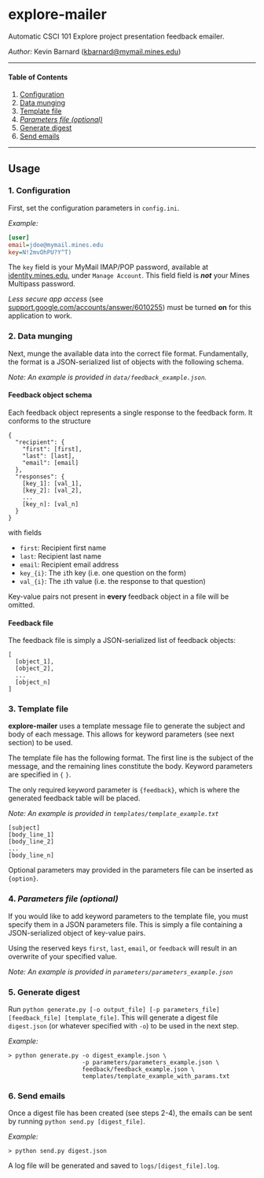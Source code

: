 # explore-mailer
Automatic CSCI 101 Explore project presentation feedback emailer.

_Author:_ Kevin Barnard ([kbarnard@mymail.mines.edu](mailto:kbarnard@mymail.mines.edu))

---
#### Table of Contents
1. [Configuration](#1-configuration)
2. [Data munging](#2-data-munging)
3. [Template file](#3-template-file)
4. [_Parameters file (optional)_](#4-_parameters-file-optional_)
5. [Generate digest](#5-generate-digest)
6. [Send emails](#6-send-emails)
---
## Usage
### 1. Configuration
First, set the configuration parameters in `config.ini`.

_Example:_
```ini
[user]
email=jdoe@mymail.mines.edu
key=N!2mvOhPU?Y^T)
```

The `key` field is your MyMail IMAP/POP password, available at [identity.mines.edu](https://identity.mines.edu/), under `Manage Account`. This field field is ***not*** your Mines Multipass password. 

_Less secure app access_ (see [support.google.com/accounts/answer/6010255](https://support.google.com/accounts/answer/6010255)) must be turned **on** for this application to work. 

### 2. Data munging
Next, munge the available data into the correct file format.
Fundamentally, the format is a JSON-serialized list of objects with the following schema. 

_Note: An example is provided in `data/feedback_example.json`._

#### Feedback object schema
Each feedback object represents a single response to the feedback form. It conforms to the structure
```
{
  "recipient": {
    "first": [first],
    "last": [last],
    "email": [email]
  },
  "responses": {
    [key_1]: [val_1],
    [key_2]: [val_2],
    ...
    [key_n]: [val_n]
  }
}
```
with fields
- `first`: Recipient first name
- `last`: Recipient last name
- `email`: Recipient email address
- `key_{i}`: The `i`th key (i.e. one question on the form)
- `val_{i}`: The `i`th value (i.e. the response to that question)

Key-value pairs not present in **every** feedback object in a file will be omitted.

#### Feedback file
The feedback file is simply a JSON-serialized list of feedback objects:
```
[
  [object_1],
  [object_2],
  ...
  [object_n]
]
```

### 3. Template file
**explore-mailer** uses a template message file to generate the subject and body of each message.
This allows for keyword parameters (see next section) to be used.

The template file has the following format. The first line is the subject of the message, and the remaining lines constitute the body. Keyword parameters are specified in `{` `}`.

The only required keyword parameter is `{feedback}`, which is where the generated feedback table will be placed.

_Note: An example is provided in `templates/template_example.txt`_

```text
[subject]
[body_line_1]
[body_line_2]
...
[body_line_n]
```

Optional parameters may provided in the parameters file can be inserted as `{option}`.

### 4. _Parameters file (optional)_
If you would like to add keyword parameters to the template file, you must specify them in a JSON parameters file. This is simply a file containing a JSON-serialized object of key-value pairs.

Using the reserved keys `first`, `last`, `email`, or `feedback` will result in an overwrite of your specified value.

_Note: An example is provided in `parameters/parameters_example.json`_

### 5. Generate digest
Run `python generate.py [-o output_file] [-p parameters_file] [feedback_file] [template_file]`. 
This will generate a digest file `digest.json` (or whatever specified with `-o`) to be used in the next step.

_Example:_

```shell
> python generate.py -o digest_example.json \
                     -p parameters/parameters_example.json \
                     feedback/feedback_example.json \
                     templates/template_example_with_params.txt
```

### 6. Send emails
Once a digest file has been created (see steps 2-4), the emails can be sent by running `python send.py [digest_file]`.

_Example:_
```shell
> python send.py digest.json
```

A log file will be generated and saved to `logs/[digest_file].log`.
